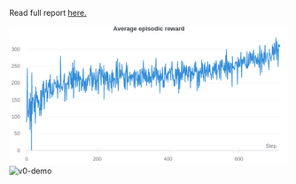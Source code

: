 Read full report [here.](report.pdf) 

![v0-reward-curve](https://github.com/namratadeka/push-nav/blob/main/demo/v0-reward-curve.png)
![v0-demo](https://github.com/namratadeka/push-nav/blob/main/demo/push-nav-v0.gif)
